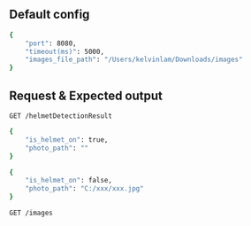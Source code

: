 ## Default config
```sh
{
    "port": 8080,
    "timeout(ms)": 5000,
    "images_file_path": "/Users/kelvinlam/Downloads/images"
}
```

## Request & Expected output
```http
GET /helmetDetectionResult
```
```sh
{
    "is_helmet_on": true,
    "photo_path": ""
}
```
```sh
{
    "is_helmet_on": false,
    "photo_path": "C:/xxx/xxx.jpg"
}
```


```http
GET /images
```